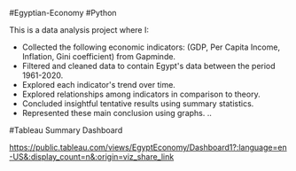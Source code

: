 #Egyptian-Economy
#Python


This is a data analysis project where I:

- Collected the following economic indicators: (GDP, Per Capita Income, Inflation, Gini coefficient) from Gapminde.
- Filtered and cleaned data to contain Egypt's data between the period 1961-2020.
- Explored each indicator's trend over time.
- Explored relationships among indicators in comparison to theory.
- Concluded insightful tentative results using summary statistics.
- Represented these main conclusion using graphs.
..


#Tableau Summary Dashboard

https://public.tableau.com/views/EgyptEconomy/Dashboard1?:language=en-US&:display_count=n&:origin=viz_share_link
